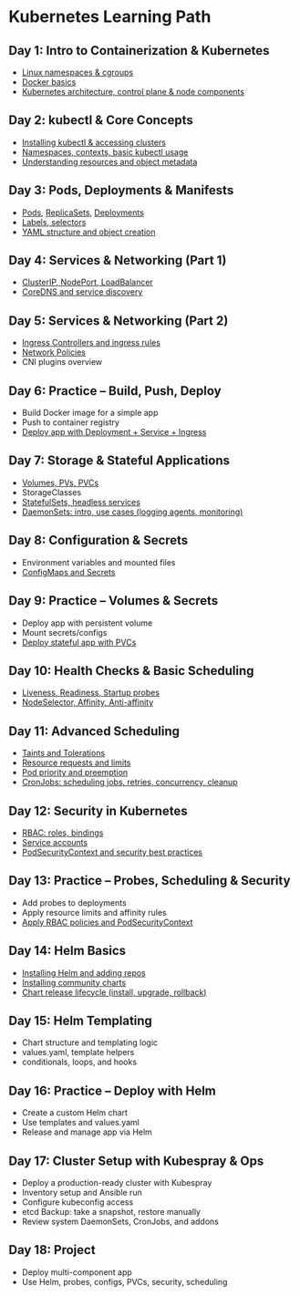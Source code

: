 # Kubernetes Learning Path

## Day 1: Intro to Containerization & Kubernetes
- [Linux namespaces & cgroups](./1/ns_cgroups.md)
- [Docker basics](./1/docker.md)
- [Kubernetes architecture, control plane & node components](./1/arch.md)

## Day 2: kubectl & Core Concepts
- [Installing kubectl & accessing clusters](./2/kubectl.md)
- [Namespaces, contexts, basic kubectl usage](https://kubernetes.io/docs/reference/kubectl/quick-reference/#:~:text=kubectl%20%2DA-,Kubectl%20context%20and%20configuration,-Set%20which%20Kubernetes)
- [Understanding resources and object metadata](https://kubernetes.io/docs/reference/kubectl/quick-reference/#:~:text=special%2Duser%3ANoSchedule-,Resource%20types,-List%20all%20supported)

## Day 3: Pods, Deployments & Manifests
- [Pods](./3/pods.md), [ReplicaSets](https://kubernetes.io/docs/concepts/workloads/controllers/replicaset/), [Deployments](./3/deployments.md)
- [Labels, selectors](./3/labels.md)
- [YAML structure and object creation](./3/yaml.md)

## Day 4: Services & Networking (Part 1)
- [ClusterIP, NodePort, LoadBalancer](./4/service.md)
- [CoreDNS and service discovery](./4/coredns.md)

## Day 5: Services & Networking (Part 2)
- [Ingress Controllers and ingress rules](./5/ingress.md)
- [Network Policies](./5/policy.md)
- CNI plugins overview

## Day 6: Practice – Build, Push, Deploy
- Build Docker image for a simple app
- Push to container registry
- [Deploy app with Deployment + Service + Ingress](./6/tasks.md)

## Day 7: Storage & Stateful Applications
- [Volumes, PVs, PVCs](./7/volume.md)
- StorageClasses
- [StatefulSets, headless services](./7/statefulset.md)
- [DaemonSets: intro, use cases (logging agents, monitoring)](./7/daemonset.md)

## Day 8: Configuration & Secrets
- Environment variables and mounted files
- [ConfigMaps and Secrets](./8/secrets.md)

## Day 9: Practice – Volumes & Secrets
- Deploy app with persistent volume
- Mount secrets/configs
- [Deploy stateful app with PVCs](./9/tasks.md)

## Day 10: Health Checks & Basic Scheduling
- [Liveness, Readiness, Startup probes](./10/probes.md)
- [NodeSelector, Affinity, Anti-affinity](./10/scheduler.md)

## Day 11: Advanced Scheduling
- [Taints and Tolerations](/11/taint.md)
- [Resource requests and limits](./11/limits.md)
- [Pod priority and preemption](/11/priority.md)
- [CronJobs: scheduling jobs, retries, concurrency, cleanup](/11/crons.md)

## Day 12: Security in Kubernetes
- [RBAC: roles, bindings](./12/rbac.md)
- [Service accounts](./12/sa.md)
- [PodSecurityContext and security best practices](./12/pod_security.md)

## Day 13: Practice – Probes, Scheduling & Security
- Add probes to deployments
- Apply resource limits and affinity rules
- [Apply RBAC policies and PodSecurityContext](./13/practice.md)

## Day 14: Helm Basics
- [Installing Helm and adding repos](./14/install.md)
- [Installing community charts](./14/community.md)
- [Chart release lifecycle (install, upgrade, rollback)](./14/life.md)

## Day 15: Helm Templating
- Chart structure and templating logic
- values.yaml, template helpers
- conditionals, loops, and hooks

## Day 16: Practice – Deploy with Helm
- Create a custom Helm chart
- Use templates and values.yaml
- Release and manage app via Helm

## Day 17: Cluster Setup with Kubespray & Ops
- Deploy a production-ready cluster with Kubespray
- Inventory setup and Ansible run
- Configure kubeconfig access
- etcd Backup: take a snapshot, restore manually
- Review system DaemonSets, CronJobs, and addons

## Day 18: Project
- Deploy multi-component app
- Use Helm, probes, configs, PVCs, security, scheduling


